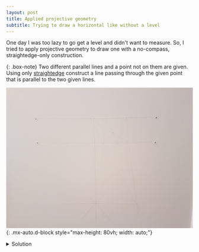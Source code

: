 ```yaml
---
layout: post
title: Applied projective geometry
subtitle: Trying to draw a horizontal like without a level
---
```


One day I was too lazy to go get a level and didn't want to measure.
So, I tried to apply projective geometry to draw one with a no-compass, straightedge-only construction.

{: .box-note}
Two different parallel lines and a point not on them are given. Using only [straightedge](https://en.wikipedia.org/wiki/Straight_edge) construct a line passing through the given point that is parallel to the two given lines.

![Applied projective geometry](../assets/img/appliedprojectivegeometry.jpg){: .mx-auto.d-block style="max-height: 80vh; width: auto;"}

<details>
    <summary>Solution</summary>
    <p>
    Let the two given lines be called $\alpha$ and $\beta$, and the given point $P_1$.
    First we draw two points $A_1$ and $A_2$ on $\alpha$ and learn how to construct the midpoint of the segment $A_1A_2$.
    </p>
    <h3>Constructing midpoint of a segment:</h3>
    <p>
    <ol>
    <li>Take a point $B_1$ on $\beta$ and draw the line $A_1B_1$.</li>
    <li>Take a point $C$ on $A_1B_1$, that is outside $\alpha$ and $\beta$.</li>
    <li>Draw the line $CA_2$ and let $B_2$ be the point of intersection of this like with $\beta$.</li>
    <li>Draw the lines $A_1B_2$ and $A_2B_1$. Let $D$ be the point of intersection of these lines.</li>
    <li>Draw the line $CD$. The point of intersection of this line and the line $\alpha$ is the midpoint of $A_1A_2$.</li>
    </ol>
    </p>
    <h3>Construction of the third parallel line:</h3>
    <p>
    <ol>
    <li>Select to points $A_1$ and $A_2$ on $\alpha$.</li>
    <li>Construct the midpoint $A_3$, of the segment $A_1A_2$. [The line $\beta$ is no longer needed.]</li>
    <li>Draw the line $A_1P_1$.</li>
    <li>Select a point $Q$ on the line $A_1P_1$, different from $A_1$ and from $P_1$.</li>
    <li>Draw the lines $QA_2$ and $QA_3$.</li>
    <li>Draw the line $A_2P_1$ and let $R$ be its intersection with $QA_3$.</li>
    <li>Draw the lines $A_1R$ and $QA_3$ and their intersection $P_2$.</li>
    <li>The line $P_1P_2$ is parallel to the line $\alpha$.</li>
    </p>
</details>
